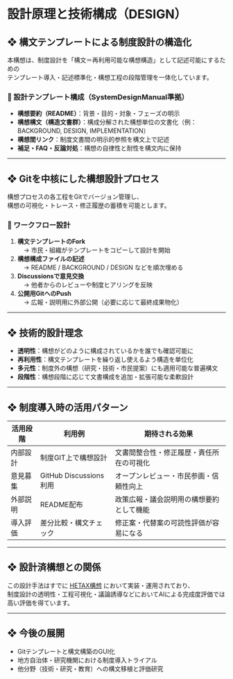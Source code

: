 # 設計原理と技術構成（DESIGN）

## ❖ 構文テンプレートによる制度設計の構造化

本構想は、制度設計を「構文＝再利用可能な構想構造」として記述可能にするための  
テンプレート導入・記述標準化・構想工程の段階管理を一体化しています。

### 🧩 設計テンプレート構成（SystemDesignManual準拠）

- **構想要約（README）**：背景・目的・対象・フェーズの明示
- **構想構文（構造文書群）**：構成分解された構想単位の文書化（例：BACKGROUND, DESIGN, IMPLEMENTATION）
- **構想間リンク**：制度文書間の明示的参照を構文上で記述
- **補足・FAQ・反論対処**：構想の自律性と耐性を構文内に保持

---

## ❖ Gitを中核にした構想設計プロセス

構想プロセスの各工程をGitでバージョン管理し、  
構想の可視化・トレース・修正履歴の蓄積を可能とします。

### 🔁 ワークフロー設計

1. **構文テンプレートのFork**  
　→ 市民・組織がテンプレートをコピーして設計を開始  
2. **構想構成ファイルの記述**  
　→ README / BACKGROUND / DESIGN などを順次埋める  
3. **Discussionsで意見交換**  
　→ 他者からのレビューや制度ヒアリングを反映  
4. **公開用GitへのPush**  
　→ 広報・説明用に外部公開（必要に応じて最終成果物化）  

---

## ❖ 技術的設計理念

- **透明性**：構想がどのように構成されているかを誰でも確認可能に  
- **再利用性**：構文テンプレートを繰り返し使えるよう構造を単位化  
- **多元性**：制度外の構想（研究・技術・市民提案）にも適用可能な普遍構文  
- **段階性**：構想段階に応じて文書構成を追加・拡張可能な柔軟設計

---

## ❖ 制度導入時の活用パターン

| 活用段階 | 利用例 | 期待される効果 |
|-----------|--------|----------------|
| 内部設計 | 制度GIT上で構想設計 | 文書間整合性・修正履歴・責任所在の可視化 |
| 意見募集 | GitHub Discussions利用 | オープンレビュー・市民参画・信頼性向上 |
| 外部説明 | README配布 | 政策広報・議会説明用の構想要約として機能 |
| 導入評価 | 差分比較・構文チェック | 修正案・代替案の可読性評価が容易になる |

---

## ❖ 設計済構想との関係

この設計手法はすでに [HETAX構想](https://github.com/tadi-karuma/HETAX) において実装・運用されており、  
制度設計の透明性・工程可視化・議論誘導などにおいてAIによる完成度評価では高い評価を得ています。

---

## ❖ 今後の展開

- Gitテンプレートと構文構築のGUI化  
- 地方自治体・研究機関における制度導入トライアル  
- 他分野（技術・研究・教育）への構文移植と評価研究
